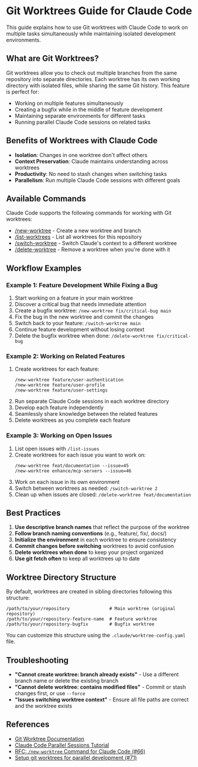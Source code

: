 # Git Worktrees Guide for Claude Code

This guide explains how to use Git worktrees with Claude Code to work on multiple tasks simultaneously while maintaining isolated development environments.

## What are Git Worktrees?

Git worktrees allow you to check out multiple branches from the same repository into separate directories. Each worktree has its own working directory with isolated files, while sharing the same Git history. This feature is perfect for:

- Working on multiple features simultaneously
- Creating a bugfix while in the middle of feature development
- Maintaining separate environments for different tasks
- Running parallel Claude Code sessions on related tasks

## Benefits of Worktrees with Claude Code

- **Isolation**: Changes in one worktree don't affect others
- **Context Preservation**: Claude maintains understanding across worktrees
- **Productivity**: No need to stash changes when switching tasks
- **Parallelism**: Run multiple Claude Code sessions with different goals

## Available Commands

Claude Code supports the following commands for working with Git worktrees:

- [/new-worktree](new-worktree.md) - Create a new worktree and branch
- [/list-worktrees](list-worktrees.md) - List all worktrees for this repository
- [/switch-worktree](switch-worktree.md) - Switch Claude's context to a different worktree
- [/delete-worktree](delete-worktree.md) - Remove a worktree when you're done with it

## Workflow Examples

### Example 1: Feature Development While Fixing a Bug

1. Start working on a feature in your main worktree
2. Discover a critical bug that needs immediate attention
3. Create a bugfix worktree: `/new-worktree fix/critical-bug main`
4. Fix the bug in the new worktree and commit the changes
5. Switch back to your feature: `/switch-worktree main`
6. Continue feature development without losing context
7. Delete the bugfix worktree when done: `/delete-worktree fix/critical-bug`

### Example 2: Working on Related Features

1. Create worktrees for each feature:
   ```
   /new-worktree feature/user-authentication
   /new-worktree feature/user-profile
   /new-worktree feature/user-settings
   ```
2. Run separate Claude Code sessions in each worktree directory
3. Develop each feature independently
4. Seamlessly share knowledge between the related features
5. Delete worktrees as you complete each feature

### Example 3: Working on Open Issues

1. List open issues with `/list-issues`
2. Create worktrees for each issue you want to work on:
   ```
   /new-worktree feat/documentation --issue=45
   /new-worktree enhance/mcp-servers --issue=46
   ```
3. Work on each issue in its own environment
4. Switch between worktrees as needed: `/switch-worktree 2`
5. Clean up when issues are closed: `/delete-worktree feat/documentation`

## Best Practices

1. **Use descriptive branch names** that reflect the purpose of the worktree
2. **Follow branch naming conventions** (e.g., feature/, fix/, docs/)
3. **Initialize the environment** in each worktree to ensure consistency
4. **Commit changes before switching** worktrees to avoid confusion
5. **Delete worktrees when done** to keep your project organized
6. **Use git fetch often** to keep all worktrees up to date

## Worktree Directory Structure

By default, worktrees are created in sibling directories following this structure:

```
/path/to/your/repository               # Main worktree (original repository)
/path/to/your/repository-feature-name  # Feature worktree
/path/to/your/repository-bugfix        # Bugfix worktree
```

You can customize this structure using the `.claude/worktree-config.yaml` file.

## Troubleshooting

- **"Cannot create worktree: branch already exists"** - Use a different branch name or delete the existing branch
- **"Cannot delete worktree: contains modified files"** - Commit or stash changes first, or use `--force`
- **"Issues switching worktree context"** - Ensure all file paths are correct and the worktree exists

## References

- [Git Worktree Documentation](https://git-scm.com/docs/git-worktree)
- [Claude Code Parallel Sessions Tutorial](https://docs.anthropic.com/en/docs/agents-and-tools/claude-code/tutorials#run-parallel-claude-code-sessions-with-git-worktrees)
- [RFC: `/new-worktree` Command for Claude Code (#66)](https://github.com/aygp-dr/isolated-pymcp/issues/66)
- [Setup git worktrees for parallel development (#71)](https://github.com/aygp-dr/isolated-pymcp/issues/71)